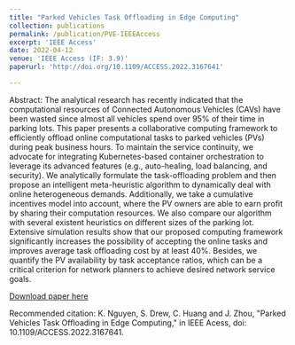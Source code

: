 ```yaml
---
title: "Parked Vehicles Task Offloading in Edge Computing"
collection: publications
permalink: /publication/PVE-IEEEAccess
excerpt: 'IEEE Access'
date: 2022-04-12
venue: 'IEEE Access (IF: 3.9)'
paperurl: 'http://doi.org/10.1109/ACCESS.2022.3167641'

---
```

Abstract: 
The analytical research has recently indicated that the computational resources of Connected Autonomous Vehicles (CAVs) have been wasted since almost all vehicles spend over 95% of their time in parking lots.
This paper presents a collaborative computing framework to efficiently offload online computational tasks to parked vehicles (PVs) during peak business hours. 
To maintain the service continuity, we advocate for integrating Kubernetes-based container orchestration to leverage its advanced features (e.g., auto-healing, load balancing, and security). We analytically formulate the task-offloading problem and then propose an intelligent meta-heuristic algorithm to dynamically deal with online heterogeneous demands. Additionally, we take a cumulative incentives model into account, where the PV owners are able to earn profit by sharing their computation resources. We also compare our algorithm with several existent heuristics on different sizes of the parking lot.
Extensive simulation results show that our proposed computing framework significantly increases the possibility of accepting the online tasks and improves average task offloading cost by at least 40%. 
Besides, we quantify the PV availability by task acceptance ratios, which can be a critical criterion for network planners to achieve desired network service goals.  

[Download paper here](https://doi.org/10.1109/ACCESS.2022.3167641)

Recommended citation: K. Nguyen, S. Drew, C. Huang and J. Zhou, "Parked Vehicles Task Offloading in Edge Computing," in IEEE Acess, doi: 10.1109/ACCESS.2022.3167641.
